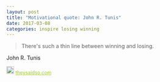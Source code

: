 ```yaml
---
layout: post
title: "Motivational quote: John R. Tunis"
date: 2017-03-08
categories: inspire losing winning
---
```

> There's such a thin line between winning and losing.

John R. Tunis

<span style="z-index:50;font-size:0.9em;"><img src="https://theysaidso.com/branding/theysaidso.png" height="20" width="20" alt="theysaidso.com"/><a href="https://theysaidso.com" title="Powered by quotes from theysaidso.com" style="color: #9fcc25; margin-left: 4px; vertical-align: middle;">theysaidso.com</a></span>
